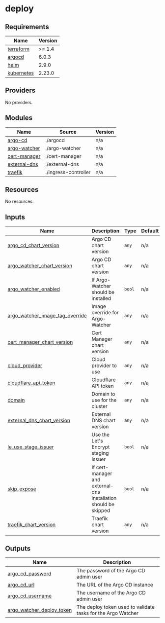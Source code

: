 # deploy

<!-- BEGINNING OF PRE-COMMIT-TERRAFORM DOCS HOOK -->
## Requirements

| Name | Version |
|------|---------|
| <a name="requirement_terraform"></a> [terraform](#requirement\_terraform) | >= 1.4 |
| <a name="requirement_argocd"></a> [argocd](#requirement\_argocd) | 6.0.3 |
| <a name="requirement_helm"></a> [helm](#requirement\_helm) | 2.9.0 |
| <a name="requirement_kubernetes"></a> [kubernetes](#requirement\_kubernetes) | 2.23.0 |

## Providers

No providers.

## Modules

| Name | Source | Version |
|------|--------|---------|
| <a name="module_argo-cd"></a> [argo-cd](#module\_argo-cd) | ./argocd | n/a |
| <a name="module_argo-watcher"></a> [argo-watcher](#module\_argo-watcher) | ./argo-watcher | n/a |
| <a name="module_cert-manager"></a> [cert-manager](#module\_cert-manager) | ./cert-manager | n/a |
| <a name="module_external-dns"></a> [external-dns](#module\_external-dns) | ./external-dns | n/a |
| <a name="module_traefik"></a> [traefik](#module\_traefik) | ./ingress-controller | n/a |

## Resources

No resources.

## Inputs

| Name | Description | Type | Default | Required |
|------|-------------|------|---------|:--------:|
| <a name="input_argo_cd_chart_version"></a> [argo\_cd\_chart\_version](#input\_argo\_cd\_chart\_version) | Argo CD chart version | `any` | n/a | yes |
| <a name="input_argo_watcher_chart_version"></a> [argo\_watcher\_chart\_version](#input\_argo\_watcher\_chart\_version) | Argo CD chart version | `any` | n/a | yes |
| <a name="input_argo_watcher_enabled"></a> [argo\_watcher\_enabled](#input\_argo\_watcher\_enabled) | If Argo-Watcher should be installed | `bool` | n/a | yes |
| <a name="input_argo_watcher_image_tag_override"></a> [argo\_watcher\_image\_tag\_override](#input\_argo\_watcher\_image\_tag\_override) | Image override for Argo-Watcher | `any` | n/a | yes |
| <a name="input_cert_manager_chart_version"></a> [cert\_manager\_chart\_version](#input\_cert\_manager\_chart\_version) | Cert Manager chart version | `any` | n/a | yes |
| <a name="input_cloud_provider"></a> [cloud\_provider](#input\_cloud\_provider) | Cloud provider to use | `any` | n/a | yes |
| <a name="input_cloudflare_api_token"></a> [cloudflare\_api\_token](#input\_cloudflare\_api\_token) | Cloudflare API token | `any` | n/a | yes |
| <a name="input_domain"></a> [domain](#input\_domain) | Domain to use for the cluster | `any` | n/a | yes |
| <a name="input_external_dns_chart_version"></a> [external\_dns\_chart\_version](#input\_external\_dns\_chart\_version) | External DNS chart version | `any` | n/a | yes |
| <a name="input_le_use_stage_issuer"></a> [le\_use\_stage\_issuer](#input\_le\_use\_stage\_issuer) | Use the Let's Encrypt staging issuer | `bool` | n/a | yes |
| <a name="input_skip_expose"></a> [skip\_expose](#input\_skip\_expose) | If cert-manager and external-dns installation should be skipped | `bool` | n/a | yes |
| <a name="input_traefik_chart_version"></a> [traefik\_chart\_version](#input\_traefik\_chart\_version) | Traefik chart version | `any` | n/a | yes |

## Outputs

| Name | Description |
|------|-------------|
| <a name="output_argo_cd_password"></a> [argo\_cd\_password](#output\_argo\_cd\_password) | The password of the Argo CD admin user |
| <a name="output_argo_cd_url"></a> [argo\_cd\_url](#output\_argo\_cd\_url) | The URL of the Argo CD instance |
| <a name="output_argo_cd_username"></a> [argo\_cd\_username](#output\_argo\_cd\_username) | The username of the Argo CD admin user |
| <a name="output_argo_watcher_deploy_token"></a> [argo\_watcher\_deploy\_token](#output\_argo\_watcher\_deploy\_token) | The deploy token used to validate tasks for the Argo Watcher |
<!-- END OF PRE-COMMIT-TERRAFORM DOCS HOOK -->
